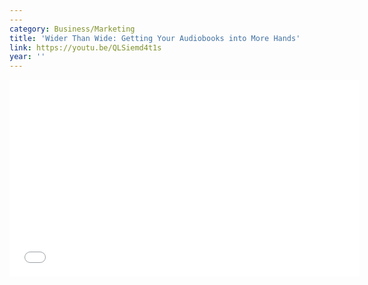 ```yaml
---
---
category: Business/Marketing
title: 'Wider Than Wide: Getting Your Audiobooks into More Hands'
link: https://youtu.be/QLSiemd4t1s
year: ''
---
```

<iframe width="560" height="315" src="{{ page.link }}" frameborder="0" allowfullscreen></iframe>
